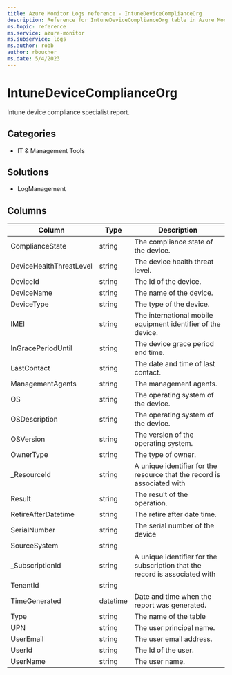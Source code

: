 ```yaml
---
title: Azure Monitor Logs reference - IntuneDeviceComplianceOrg
description: Reference for IntuneDeviceComplianceOrg table in Azure Monitor Logs.
ms.topic: reference
ms.service: azure-monitor
ms.subservice: logs
ms.author: robb
author: rboucher
ms.date: 5/4/2023
---
```


# IntuneDeviceComplianceOrg

 Intune device compliance specialist report.

## Categories

- IT & Management Tools
## Solutions

- LogManagement




## Columns

| Column | Type | Description |
| --- | --- | --- |
| ComplianceState | string | The compliance state of the device. |
| DeviceHealthThreatLevel | string | The device health threat level. |
| DeviceId | string | The Id of the device. |
| DeviceName | string | The name of the device. |
| DeviceType | string | The type of the device. |
| IMEI | string | The international mobile equipment identifier of the device. |
| InGracePeriodUntil | string | The device grace period end time. |
| LastContact | string | The date and time of last contact. |
| ManagementAgents | string | The management agents. |
| OS | string | The operating system of the device. |
| OSDescription | string | The operating system of the device. |
| OSVersion | string | The version of the operating system. |
| OwnerType | string | The type of owner. |
| _ResourceId | string | A unique identifier for the resource that the record is associated with |
| Result | string | The result of the operation. |
| RetireAfterDatetime | string | The retire after date time. |
| SerialNumber | string | The serial number of the device |
| SourceSystem | string |  |
| _SubscriptionId | string | A unique identifier for the subscription that the record is associated with |
| TenantId | string |  |
| TimeGenerated | datetime | Date and time when the report was generated. |
| Type | string | The name of the table |
| UPN | string | The user principal name. |
| UserEmail | string | The user email address. |
| UserId | string | The Id of the user. |
| UserName | string | The user name. |
